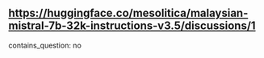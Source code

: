 ## https://huggingface.co/mesolitica/malaysian-mistral-7b-32k-instructions-v3.5/discussions/1

contains_question: no